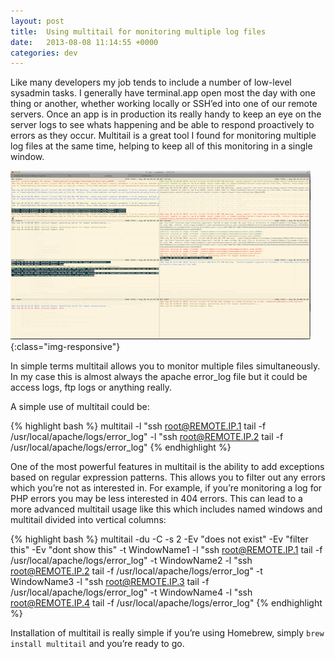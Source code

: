 ```yaml
---
layout: post
title:  Using multitail for monitoring multiple log files
date:   2013-08-08 11:14:55 +0000
categories: dev
---
```


Like many developers my job tends to include a number of low-level sysadmin tasks. I generally have terminal.app open most the day with one thing or another, whether working locally or SSH’ed into one of our remote servers. Once an app is in production its really handy to keep an eye on the server logs to see whats happening and be able to respond proactively to errors as they occur. Multitail is a great tool I found for monitoring multiple log files at the same time, helping to keep all of this monitoring in a single window.

![vagrant](/assets/images/multitail.png){:class="img-responsive"}

In simple terms multitail allows you to monitor multiple files simultaneously. In my case this is almost always the apache error_log file but it could be access logs, ftp logs or anything really.

A simple use of multitail could be:

{% highlight bash %}
multitail
-l "ssh root@REMOTE.IP.1 tail -f /usr/local/apache/logs/error_log"
-l "ssh root@REMOTE.IP.2 tail -f /usr/local/apache/logs/error_log"
{% endhighlight %}


One of the most powerful features in multitail is the ability to add exceptions based on regular expression patterns. This allows you to filter out any errors which you’re not as interested in. For example, if you’re monitoring a log for PHP errors you may be less interested in 404 errors. This can lead to a more advanced multitail usage like this which includes named windows and multitail divided into vertical columns:

{% highlight bash %}
multitail -du -C -s 2
-Ev "does not exist" -Ev "filter this" -Ev "dont show this"
-t WindowName1 -l "ssh root@REMOTE.IP.1 tail -f /usr/local/apache/logs/error_log"
-t WindowName2 -l "ssh root@REMOTE.IP.2 tail -f /usr/local/apache/logs/error_log"
-t WindowName3 -l "ssh root@REMOTE.IP.3 tail -f /usr/local/apache/logs/error_log"
-t WindowName4 -l "ssh root@REMOTE.IP.4 tail -f /usr/local/apache/logs/error_log"
{% endhighlight %}

Installation of multitail is really simple if you’re using Homebrew, simply `brew install multitail` and you’re ready to go.
